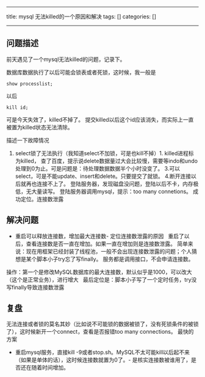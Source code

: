 
--- 
title:  mysql 无法killed的一个原因和解决 
tags: []
categories: [] 

---
## 问题描述

前天遇见了一个mysql无法killed的问题，记录下。

数据库数据执行了以后可能会锁表或者死锁，这时候，我一般是

```
show processlist;

```

以后

```
kill id;

```

可是今天失效了，killed不掉了。 提交killed以后这个id应该消失，而实际上一直被置为killed状态无法清除。

描述一下故障情况
1. select锁了无法执行（我知道select不加锁，可是也kill不掉）1. killed进程标为killed， 查了百度，提示说delete数据量过大会比较慢，需要等indo和undo处理到0为止。可是问题是：待处理数据数据半个小时没变了。 3.可以select，可是不能update、insert和delete。只要提交了就锁。 4.断开连接以后就再也连接不上了。
登陆服务器，发现磁盘没问题，登陆以后不卡，内存极低，无大量读写。 登陆服务器调用mysql，提示：too many connetions。 成功定位。连接数泄露

## 解决问题
- 重启可以释放连接数，增加最大连接数- 定位连接数泄露的原因  
重启了以后，查看连接数是否一直在增加。如果一直在增加则是连接数泄露。 简单来说：现在用框架已经封装了线程池，一般不会出现连接数泄露的问题；个人猜想是某个脚本小子try忘了写finally。 服务都是调用接口，不会申请连接数。  

操作：第一个是修改MySQL数据库的最大连接数，默认似乎是1000，可以改大（这个是正常业务），进行增大   最后定位是：脚本小子写了一个定时任务，try没写finally导致连接数泄露  

## 复盘

无法连接或者锁的莫名其妙（比如说不可能锁的数据被锁了，没有死锁条件的被锁了），这时候新开一个connect，查看是否报错too many connections。 最快的方案
- 重启mysql服务，直接kill -9或者stop.sh。MySQL不太可能kill以后起不来（如果是单体的话），这时候连接数就置为0了。- 是核实连接数被谁用了，是否还在随着时间增加。